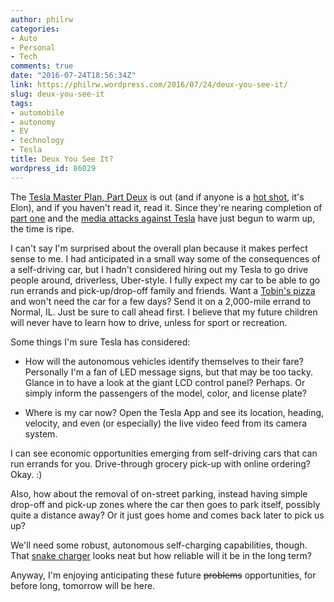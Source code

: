 ```yaml
---
author: philrw
categories:
- Auto
- Personal
- Tech
comments: true
date: "2016-07-24T18:56:34Z"
link: https://philrw.wordpress.com/2016/07/24/deux-you-see-it/
slug: deux-you-see-it
tags:
- automobile
- autonomy
- EV
- technology
- Tesla
title: Deux You See It?
wordpress_id: 86029
---
```


The [Tesla Master Plan, Part Deux](https://www.tesla.com/blog/master-plan-part-deux) is out (and if anyone is a [hot shot](http://www.imdb.com/title/tt0107144/), it's Elon), and if you haven't read it, read it. Since they're nearing completion of [part one](https://www.tesla.com/blog/secret-tesla-motors-master-plan-just-between-you-and-me) and the [media attacks against Tesla](/2016/05/13/a-closed-letter-to-tesla-and-elon-musk/) have just begun to warm up, the time is ripe.

I can't say I'm surprised about the overall plan because it makes perfect sense to me. I had anticipated in a small way some of the consequences of a self-driving car, but I hadn't considered hiring out my Tesla to go drive people around, driverless, Uber-style. I fully expect my car to be able to go run errands and pick-up/drop-off family and friends. Want a [Tobin's pizza](http://www.tobinspizza.com/) and won't need the car for a few days? Send it on a 2,000-mile errand to Normal, IL. Just be sure to call ahead first. I believe that my future children will never have to learn how to drive, unless for sport or recreation.

Some things I'm sure Tesla has considered:


  * How will the autonomous vehicles identify themselves to their fare? Personally I'm a fan of LED message signs, but that may be too tacky. Glance in to have a look at the giant LCD control panel? Perhaps. Or simply inform the passengers of the model, color, and license plate?

  * Where is my car now? Open the Tesla App and see its location, heading, velocity, and even (or especially) the live video feed from its camera system.


I can see economic opportunities emerging from self-driving cars that can run errands for you. Drive-through grocery pick-up with online ordering? Okay. :)

Also, how about the removal of on-street parking, instead having simple drop-off and pick-up zones where the car then goes to park itself, possibly quite a distance away? Or it just goes home and comes back later to pick us up?

We'll need some robust, autonomous self-charging capabilities, though. That [snake charger](https://www.youtube.com/watch?v=uMM0lRfX6YI) looks neat but how reliable will it be in the long term?

Anyway, I'm enjoying anticipating these future ~~problems~~ opportunities, for before long, tomorrow will be here.
